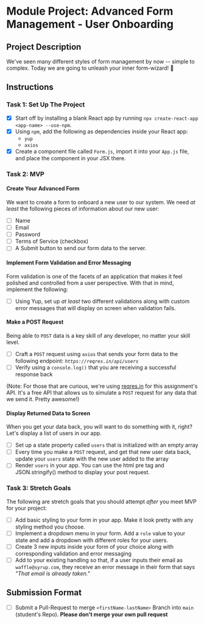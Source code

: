 # Module Project: Advanced Form Management - User Onboarding

## Project Description

We've seen many different styles of form management by now -- simple to complex.
Today we are going to unleash your inner form-wizard! 🧙

## Instructions

### Task 1: Set Up The Project

- [x] Start off by installing a blank React app by running
      `npx create-react-app <app-name> --use-npm`.
- [x] Using `npm`, add the following as dependencies inside your React app:
  - `yup`
  - `axios`
- [x] Create a component file called `Form.js`, import it into your `App.js`
      file, and place the component in your JSX there.

### Task 2: MVP

#### Create Your Advanced Form

We want to create a form to onboard a new user to our system. We need _at least_
the following pieces of information about our new user:

- [ ] Name
- [ ] Email
- [ ] Password
- [ ] Terms of Service (checkbox)
- [ ] A Submit button to send our form data to the server.

#### Implement Form Validation and Error Messaging

Form validation is one of the facets of an application that makes it feel
polished and controlled from a user perspective. With that in mind, implement
the following:

- [ ] Using Yup, set up _at least_ two different validations along with custom
      error messages that will display on screen when validation fails.

#### Make a POST Request

Being able to `POST` data is a key skill of any developer, no matter your skill
level.

- [ ] Craft a `POST` request using `axios` that sends your form data to the
      following endpoint: _`https://reqres.in/api/users`_
- [ ] Verify using a `console.log()` that you are receiving a successful
      response back

(Note: For those that are curious, we're using [reqres.in](https://reqres.in/)
for this assignment's API. It's a free API that allows us to simulate a `POST`
request for any data that we send it. Pretty awesome!)

#### Display Returned Data to Screen

When you get your data back, you will want to do something with it, right? Let's
display a list of users in our app.

- [ ] Set up a state property called `users` that is initialized with an empty
      array
- [ ] Every time you make a `POST` request, and get that new user data back,
      update your `users` state with the new user added to the array
- [ ] Render `users` in your app. You can use the html pre tag and
      JSON.stringify() method to display your post request.

### Task 3: Stretch Goals

The following are stretch goals that you should attempt _after_ you meet MVP for
your project:

- [ ] Add basic styling to your form in your app. Make it look pretty with any
      styling method you choose.
- [ ] Implement a dropdown menu in your form. Add a `role` value to your state
      and add a dropdown with different roles for your users.
- [ ] Create 3 new inputs inside your form of your choice along with
      corresponding validation and error messaging
- [ ] Add to your existing handling so that, if a user inputs their email as
      `waffle@syrup.com`, they receive an error message in their form that says
      _"That email is already taken."_

## Submission Format

- [ ] Submit a Pull-Request to merge `<firstName-lastName>` Branch into `main`
      (student's Repo). **Please don't merge your own pull request**
